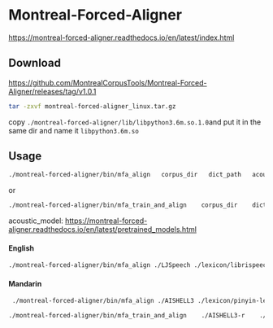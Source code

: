 # Montreal-Forced-Aligner

https://montreal-forced-aligner.readthedocs.io/en/latest/index.html

## Download

https://github.com/MontrealCorpusTools/Montreal-Forced-Aligner/releases/tag/v1.0.1

```bash
tar -zxvf montreal-forced-aligner_linux.tar.gz
```

copy `./montreal-forced-aligner/lib/libpython3.6m.so.1.0`and put it in the same dir and name it `libpython3.6m.so`

## Usage

```bash
./montreal-forced-aligner/bin/mfa_align   corpus_dir   dict_path   acoustic_model   output_dir
```

or

```bash
./montreal-forced-aligner/bin/mfa_train_and_align    corpus_dir    dict_path    output_dir
```

acoustic_model: https://montreal-forced-aligner.readthedocs.io/en/latest/pretrained_models.html

#### English

```bash
./montreal-forced-aligner/bin/mfa_align ./LJSpeech ./lexicon/librispeech-lexicon.txt english ./textgrid
```

#### Mandarin

```bash
 ./montreal-forced-aligner/bin/mfa_align ./AISHELL3 ./lexicon/pinyin-lexicon.txt mandarin.zip ./textgrid
```

```bash
./montreal-forced-aligner/bin/mfa_train_and_align    ./AISHELL3-r    ./lexicon/pinyin-lexicon-r.txt    ./textgrid
```
